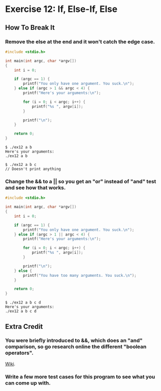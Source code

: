 # Exercise 12: If, Else-If, Else
## How To Break It
### Remove the else at the end and it won't catch the edge case.
```c
#include <stdio.h>

int main(int argc, char *argv[])
{
    int i = 0;

    if (argc == 1) {
        printf("You only have one argument. You suck.\n");
    } else if (argc > 1 && argc < 4) {
        printf("Here's your arguments:\n");

        for (i = 0; i < argc; i++) {
            printf("%s ", argv[i]);
        }

        printf("\n");
    }

    return 0;
}
```
```
$ ./ex12 a b
Here's your arguments:
./ex12 a b

$ ./ex12 a b c
// Doesn't print anything
```
### Change the && to a || so you get an "or" instead of "and" test and see how that works.
```c
#include <stdio.h>

int main(int argc, char *argv[])
{
    int i = 0;

    if (argc == 1) {
        printf("You only have one argument. You suck.\n");
    } else if (argc > 1 || argc < 4) {
        printf("Here's your arguments:\n");

        for (i = 0; i < argc; i++) {
            printf("%s ", argv[i]);
        }

        printf("\n");
    } else {
        printf("You have too many arguments. You suck.\n");
    }

    return 0;
}
```
```
$ ./ex12 a b c d
Here's your arguments:
./ex12 a b c d
```
## Extra Credit
### You were briefly introduced to &&, which does an "and" comparison, so go research online the different "boolean operators".
[Wiki](http://en.wikipedia.org/wiki/Operators_in_C_and_C%2B%2B#Logical_operators).
### Write a few more test cases for this program to see what you can come up with.
